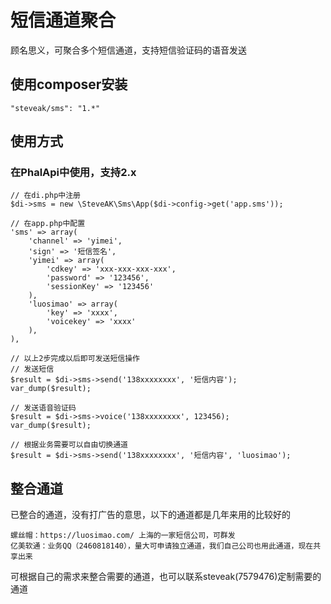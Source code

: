 # 短信通道聚合
顾名思义，可聚合多个短信通道，支持短信验证码的语音发送

## 使用composer安装
```
"steveak/sms": "1.*"
```

## 使用方式

### 在PhalApi中使用，支持2.x
```
// 在di.php中注册
$di->sms = new \SteveAK\Sms\App($di->config->get('app.sms'));

// 在app.php中配置
'sms' => array(
    'channel' => 'yimei',
    'sign' => '短信签名',
    'yimei' => array(
        'cdkey' => 'xxx-xxx-xxx-xxx',
        'password' => '123456',
        'sessionKey' => '123456'
    ),
    'luosimao' => array(
        'key' => 'xxxx',
        'voicekey' => 'xxxx'
    ),
),

// 以上2步完成以后即可发送短信操作
// 发送短信
$result = $di->sms->send('138xxxxxxxx', '短信内容');
var_dump($result);

// 发送语音验证码
$result = $di->sms->voice('138xxxxxxxx', 123456);
var_dump($result);

// 根据业务需要可以自由切换通道
$result = $di->sms->send('138xxxxxxxx', '短信内容', 'luosimao');

```

## 整合通道
已整合的通道，没有打广告的意思，以下的通道都是几年来用的比较好的
```
螺丝帽：https://luosimao.com/ 上海的一家短信公司，可群发
亿美软通：业务QQ（2460818140），量大可申请独立通道，我们自己公司也用此通道，现在共享出来

```
可根据自己的需求来整合需要的通道，也可以联系steveak(7579476)定制需要的通道